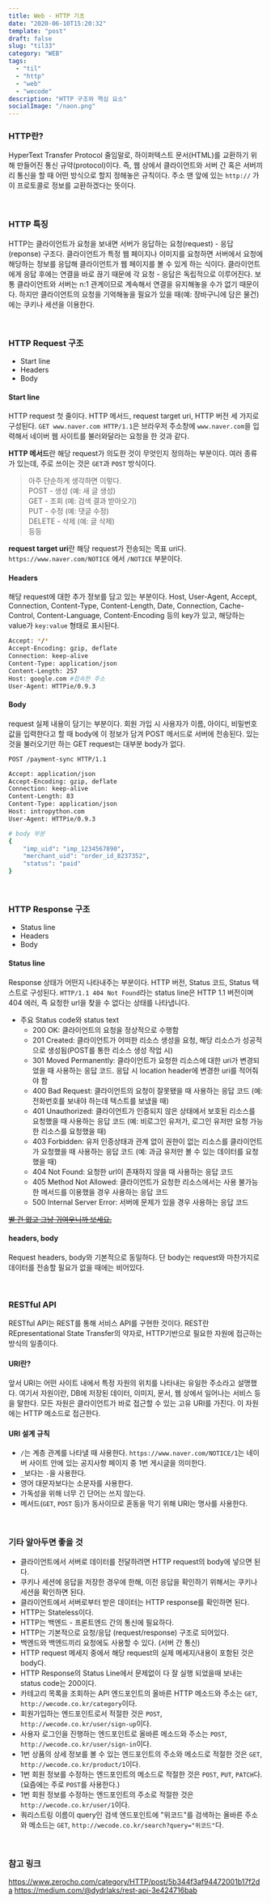 ```yaml
---
title: Web - HTTP 기초
date: "2020-06-10T15:20:32"
template: "post"
draft: false
slug: "til33"
category: "WEB"
tags:
  - "til"
  - "http"
  - "web"
  - "wecode"
description: "HTTP 구조와 핵심 요소"
socialImage: "/naon.png"
---
```


### HTTP란?
HyperText Transfer Protocol 줄임말로, 하이퍼텍스트 문서(HTML)를 교환하기 위해 만들어진 통신 규약(protocol)이다. 즉, 웹 상에서 클라이언트와 서버 간 혹은 서버끼리 통신을 할 때 어떤 방식으로 할지 정해놓은 규칙이다. 주소 맨 앞에 있는 `http://` 가 이 프로토콜로 정보를 교환하겠다는 뜻이다.

<br>

### HTTP 특징
HTTP는 클라이언트가 요청을 보내면 서버가 응답하는 요청(request) - 응답(reponse) 구조다. 클라이언트가 특정 웹 페이지나 이미지를 요청하면 서버에서 요청에 해당하는 정보를 응답해 클라이언트가 웹 페이지를 볼 수 있게 하는 식이다. 클라이언트에게 응답 후에는 연결을 바로 끊기 때문에 각 요청 - 응답은 독립적으로 이루어진다. 보통 클라이언트와 서버는 n:1 관계이므로 계속해서 연결을 유지해놓을 수가 없기 때문이다. 하지만 클라이언트의 요청을 기억해놓을 필요가 있을 때(예: 장바구니에 담은 물건)에는 쿠키나 세션을 이용한다.

<br>

### HTTP Request 구조
- Start line
- Headers
- Body

#### Start line
HTTP request 첫 줄이다. HTTP 메서드, request target uri, HTTP 버전 세 가지로 구성된다.
`GET www.naver.com HTTP/1.1`은 브라우저 주소창에 `www.naver.com`을 입력해서 네이버 웹 사이트를 불러와달라는 요청을 한 것과 같다.

**HTTP 메서드**란 해당 request가 의도한 것이 무엇인지 정의하는 부분이다. 여러 종류가 있는데, 주로 쓰이는 것은 `GET`과 `POST` 방식이다.

> 아주 단순하게 생각하면 이렇다.<br>
POST - 생성 (예: 새 글 생성)<br>
GET - 조회 (예: 검색 결과 받아오기)<br>
PUT - 수정 (예: 댓글 수정)<br>
DELETE - 삭제 (예: 글 삭제)<br>
등등

**request target uri**란 해당 request가 전송되는 목표 uri다. `https://www.naver.com/NOTICE` 에서 `/NOTICE` 부분이다.

#### Headers
해당 request에 대한 추가 정보를 담고 있는 부분이다. Host, User-Agent, Accept, Connection, Content-Type, Content-Length, Date, Connection, Cache-Control, Content-Language, Content-Encoding 등의 key가 있고, 해당하는 value가 `key:value` 형태로 표시된다.
```bash
Accept: */*
Accept-Encoding: gzip, deflate
Connection: keep-alive
Content-Type: application/json
Content-Length: 257
Host: google.com #접속한 주소
User-Agent: HTTPie/0.9.3
```

#### Body
request 실제 내용이 담기는 부분이다. 회원 가입 시 사용자가 이름, 아이디, 비밀번호 값을 입력한다고 할 때 body에 이 정보가 담겨 POST 메서드로 서버에 전송된다. 있는 것을 불러오기만 하는 GET request는 대부분 body가 없다.
```bash
POST /payment-sync HTTP/1.1

Accept: application/json
Accept-Encoding: gzip, deflate
Connection: keep-alive
Content-Length: 83
Content-Type: application/json
Host: intropython.com
User-Agent: HTTPie/0.9.3

# body 부분
{
    "imp_uid": "imp_1234567890",
    "merchant_uid": "order_id_8237352",
    "status": "paid"
}
```

<br>

### HTTP Response 구조
- Status line
- Headers
- Body

#### Status line
Response 상태가 어떤지 나타내주는 부분이다. HTTP 버전, Status 코드, Status 텍스트로 구성된다. `HTTP/1.1 404 Not Found`라는 status line은 HTTP 1.1 버전이며 404 에러, 즉 요청한 url을 찾을 수 없다는 상태를 나타냅니다.

- 주요 Status code와 status text
  - 200 OK: 클라이언트의 요청을 정상적으로 수행함
  - 201 Created: 클라이언트가 어떠한 리소스 생성을 요청, 해당 리소스가 성공적으로 생성됨(POST를 통한 리소스 생성 작업 시)
  - 301 Moved Permanently: 클라이언트가 요청한 리소스에 대한 uri가 변경되었을 때 사용하는 응답 코드. 응답 시 location header에 변경한 uri를 적어줘야 함
  - 400 Bad Request: 클라이언트의 요청이 잘못됐을 때 사용하는 응답 코드 (예: 전화번호를 보내야 하는데 텍스트를 보냈을 때)
  - 401 Unauthorized: 클라이언트가 인증되지 않은 상태에서 보호된 리소스를 요청했을 때 사용하는 응답 코드 (예: 비로그인 유저가, 로그인 유저만 요청 가능한 리소스를 요청했을 때)
  - 403 Forbidden: 유저 인증상태과 관계 없이 권한이 없는 리소스를 클라이언트가 요청했을 때 사용하는 응답 코드 (예: 과금 유저만 볼 수 있는 데이터를 요청했을 때)
  - 404 Not Found: 요청한 url이 존재하지 않을 때 사용하는 응답 코드
  - 405 Method Not Allowed: 클라이언트가 요청한 리소스에서는 사용 불가능한 메서드를 이용했을 경우 사용하는 응답 코드
  - 500 Internal Server Error: 서버에 문제가 있을 경우 사용하는 응답 코드

[~~별 건 없고 그냥 귀여우니까 보세요.~~](https://http.cat/)

#### headers, body
Request headers, body와 기본적으로 동일하다. 단 body는 request와 마찬가지로 데이터를 전송할 필요가 없을 때에는 비어있다.

<br>

### RESTful API
RESTful API는 REST를 통해 서비스 API를 구현한 것이다. REST란 REpresentational State Transfer의 약자로, HTTP기반으로 필요한 자원에 접근하는 방식의 일종이다.

#### URI란?
앞서 URI는 어떤 사이트 내에서 특정 자원의 위치를 나타내는 유일한 주소라고 설명했다. 여기서 자원이란, DB에 저장된 데이터, 이미지, 문서, 웹 상에서 일어나는 서비스 등을 말한다. 모든 자원은 클라이언트가 바로 접근할 수 있는 고유 URI를 가진다. 이 자원에는 HTTP 메소드로 접근한다.

#### URI 설계 규칙
- `/`는 계층 관계를 나타낼 때 사용한다. `https://www.naver.com/NOTICE/1`는 네이버 사이트 안에 있는 공지사항 페이지 중 1번 게시글을 의미한다.
- `_`보다는 `-`을 사용한다.
- 영어 대문자보다는 소문자를 사용한다.
- 가독성을 위해 너무 긴 단어는 쓰지 않는다.
- 메서드(`GET`, `POST` 등)가 동사이므로 혼동을 막기 위해 URI는 명사를 사용한다.

<br>

### 기타 알아두면 좋을 것
- 클라이언트에서 서버로 데이터를 전달하려면 HTTP request의 body에 넣으면 된다.
- 쿠키나 세션에 응답을 저장한 경우에 한해, 이전 응답을 확인하기 위해서는 쿠키나 세션을 확인하면 된다.
- 클라이언트에서 서버로부터 받은 데이터는 HTTP response를 확인하면 된다.
- HTTP는 Stateless이다.
- HTTP는 백엔드 - 프론트엔드 간의 통신에 필요하다.
- HTTP는 기본적으로 요청/응답 (request/response) 구조로 되어있다.
- 백엔드와 백엔드끼리 요청에도 사용할 수 있다. (서버 간 통신)
- HTTP request 메세지 중에서 해당 request의 실제 메세지/내용이 포함된 것은 body다.
- HTTP Response의 Status Line에서 문제없이 다 잘 실행 되었을때 보내는 status code는 200이다.
- 카테고리 목록을 조회하는 API 엔드포인트의 올바른 HTTP 메소드와 주소는 `GET`, `http://wecode.co.kr/category`이다.
- 회원가입하는 엔드포인트로서 적절한 것은 `POST`, `http://wecode.co.kr/user/sign-up`이다.
- 사용자 로그인을 진행하는 엔드포인트로 올바른 메소드와 주소는 `POST`, `http://wecode.co.kr/user/sign-in`이다.
- 1번 상품의 상세 정보를 볼 수 있는 엔드포인트의 주소와 메소드로 적절한 것은 `GET`, `http://wecode.co.kr/product/1`이다.
- 1번 회원 정보를 수정하는 엔드포인트의 메소드로 적절한 것은 `POST`, `PUT`,  `PATCH`다. (요즘에는 주로 `POST`를 사용한다.)
- 1번 회원 정보를 수정하는 엔드포인트의 주소로 적절한 것은 `http://wecode.co.kr/user/1`이다.
- 쿼리스트링 이름이 query인 검색 엔드포인트에 "위코드"를 검색하는 올바른 주소와 메소드는 `GET`, `http://wecode.co.kr/search?query="위코드"`다.

<br>

### 참고 링크
https://www.zerocho.com/category/HTTP/post/5b344f3af94472001b17f2da
https://medium.com/@dydrlaks/rest-api-3e424716bab